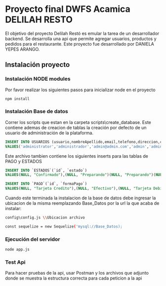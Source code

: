 # Proyecto final DWFS Acamica DELILAH RESTO

El objetivo del proyecto Delilah Restó es emular la tarea de un desarrollador backend. Se desarrolla una api que permite agregar usuarios, productos y pedidos para el restaurante. Este proyecto fue desarrollado por DANIELA YEPES ARANGO.

## Instalación proyecto
### Instalación NODE modules
Por favor realizar los siguientes pasos para inicializar node en el proyecto

```bash
npm install
```

### Instalación Base de datos
Correr los scripts que estan en la carpeta scripts\create_database.
Este contiene ademas de creacion de tablas la creación por defecto de un usuario de administración de la plataforma.

```sql
INSERT INTO USUARIOS (usuario,nombreApellido,email,telefono,direccion,contrasena,esAdmin)
VALUES('administrator','administrador','admin@admin.com','admin','admin','admin123',TRUE);
```

Este archivo tambien contiene los siguientes inserts para las tablas de PAGO y ESTADOS

```sql
INSERT INTO `ESTADOS`(`id`, `estado`)
VALUES(NULL, "Confirmado"),(NULL, "Preparando")(NULL, "Preparando")(NULL, "Preparando")(NULL, "Preparando")(NULL, "Preparando");

INSERT INTO `PAGO`(`id`, `formaPago`)
VALUES(NULL, "Tarjeta Credito"),(NULL, "Efectivo"),(NULL, "Tarjeta Debito");
```

Cuando este terminada la instalacion de la base de datos debe ingresar la ubicacion de la misma reemplazando Base_Datos por la url la que acaba de instalar:

```bash
config\config.js \\Ubicacion archivo

const sequelize = new Sequelize('mysql://Base_Datos);
```

### Ejecución del servidor

```bash
node app.js
```

### Test Api
Para hacer pruebas de la api, usar Postman y los archivos que adjunto donde se muestra la estructura correcta para cada peticion a la api
